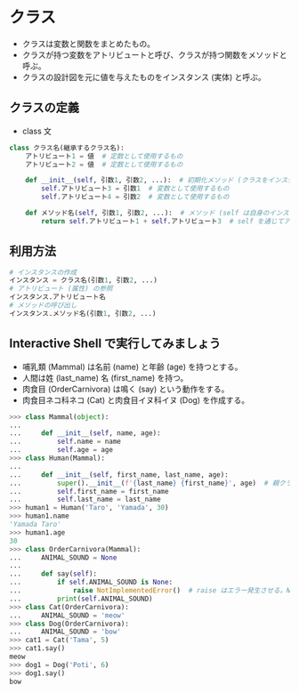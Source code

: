 # クラス
* クラスは変数と関数をまとめたもの。
* クラスが持つ変数をアトリビュートと呼び、クラスが持つ関数をメソッドと呼ぶ。
* クラスの設計図を元に値を与えたものをインスタンス (実体) と呼ぶ。

## クラスの定義
* class 文
```python
class クラス名(継承するクラス名):
    アトリビュート1 = 値  # 定数として使用するもの
    アトリビュート2 = 値  # 定数として使用するもの

    def __init__(self, 引数1, 引数2, ...):  # 初期化メソッド (クラスをインスタンス化する際に必ず呼ばれるもの)
        self.アトリビュート3 = 引数1  # 変数として使用するもの
        self.アトリビュート4 = 引数2  # 変数として使用するもの

    def メソッド名(self, 引数1, 引数2, ...):  # メソッド (self は自身のインスタンスを指す)
        return self.アトリビュート1 + self.アトリビュート3  # self を通じてアトリビュートへ参照可能
```


## 利用方法
```python
# インスタンスの作成
インスタンス = クラス名(引数1, 引数2, ...)
# アトリビュート (属性) の参照
インスタンス.アトリビュート名
# メソッドの呼び出し
インスタンス.メソッド名(引数1, 引数2, ...)
```

## Interactive Shell で実行してみましょう
* 哺乳類 (Mammal) は名前 (name) と年齢 (age) を持つとする。
* 人間は姓 (last_name) 名 (first_name) を持つ。
* 肉食目 (OrderCarnivora) は鳴く (say) という動作をする。
* 肉食目ネコ科ネコ (Cat) と肉食目イヌ科イヌ (Dog) を作成する。

```python
>>> class Mammal(object):
... 
...     def __init__(self, name, age):
...         self.name = name
...         self.age = age
>>> class Human(Mammal):
... 
...     def __init__(self, first_name, last_name, age):
...         super().__init__(f'{last_name} {first_name}', age)  # 親クラスの __init__ を呼び出し
...         self.first_name = first_name
...         self.last_name = last_name
>>> human1 = Human('Taro', 'Yamada', 30)
>>> human1.name
'Yamada Taro'
>>> human1.age
30
>>> class OrderCarnivora(Mammal):
...     ANIMAL_SOUND = None
... 
...     def say(self):
...         if self.ANIMAL_SOUND is None:
...             raise NotImplementedError()  # raise はエラー発生させる。NotImplementedError は実装されていないことを示すエラー。(継承先のクラスで実装すべきであることを示すもの)
...         print(self.ANIMAL_SOUND)
>>> class Cat(OrderCarnivora):
...     ANIMAL_SOUND = 'meow'
>>> class Dog(OrderCarnivora):
...     ANIMAL_SOUND = 'bow'
>>> cat1 = Cat('Tama', 5)
>>> cat1.say()
meow
>>> dog1 = Dog('Poti', 6)
>>> dog1.say()
bow
```
